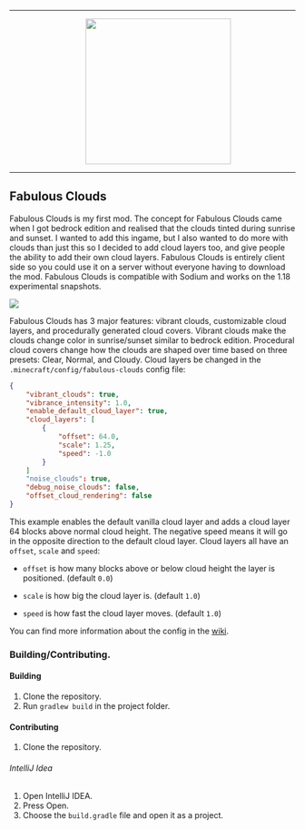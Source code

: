 ___

<p align="center" style="margin-left: 20px;">
  <img src="https://cdn.discordapp.com/attachments/870400219525832795/880161415632150558/icon.png" width="256" height="256" style="display: block;margin-left: auto;margin-right: auto;"/>
</p>

___

## Fabulous Clouds

Fabulous Clouds is my first mod. The concept for Fabulous Clouds came when I got bedrock edition and realised that the clouds tinted during sunrise and sunset. I wanted to add this ingame, but I also wanted to do more with clouds than just this so I decided to add cloud layers too, and give people the ability to add their own cloud layers. Fabulous Clouds is entirely client side so you could use it on a server without everyone having to download the mod. Fabulous Clouds is compatible with Sodium and works on the 1.18 experimental snapshots.

![](https://cdn.discordapp.com/attachments/507982666755473427/875202883908435968/2021-08-11_20.17.17.png)

Fabulous Clouds has 3 major features: vibrant clouds, customizable cloud layers, and procedurally generated cloud covers. Vibrant clouds make the clouds change color in sunrise/sunset similar to bedrock edition. Procedural cloud covers change how the clouds are shaped over time based on three presets: Clear, Normal, and Cloudy. Cloud layers be changed in the `.minecraft/config/fabulous-clouds` config file:

```json
{
	"vibrant_clouds": true,
	"vibrance_intensity": 1.0,
	"enable_default_cloud_layer": true,
	"cloud_layers": [
		{
			"offset": 64.0,
			"scale": 1.25,
			"speed": -1.0
		}
	]
	"noise_clouds": true,
	"debug_noise_clouds": false,
	"offset_cloud_rendering": false
}
```

This example enables the default vanilla cloud layer and adds a cloud layer 64 blocks above normal cloud height. The negative speed means it will go in the opposite direction to the default cloud layer. Cloud layers all have an `offset`, `scale` and `speed`:

* `offset` is how many blocks above or below cloud height the layer is positioned. (default `0.0`)

* `scale` is how big the cloud layer is. (default `1.0`)

* `speed` is how fast the cloud layer moves. (default `1.0`)

You can find more information about the config in the [wiki](https://github.com/misterslime/fabulousclouds-fabric/wiki).

### Building/Contributing.

#### Building
1. Clone the repository.
2. Run `gradlew build` in the project folder.

#### Contributing
1. Clone the repository.

###### IntelliJ Idea
1. Open IntelliJ IDEA.
2. Press Open.
3. Choose the `build.gradle` file and open it as a project.